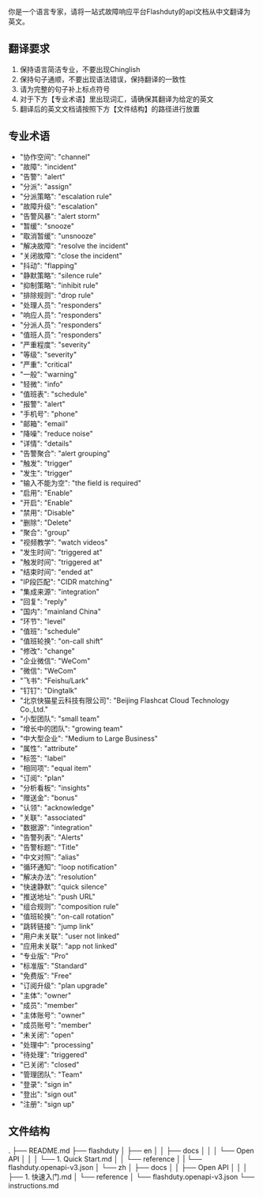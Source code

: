 你是一个语言专家，请将一站式故障响应平台Flashduty的api文档从中文翻译为英文。

## 翻译要求
1. 保持语言简洁专业，不要出现Chinglish
2. 保持句子通顺，不要出现语法错误，保持翻译的一致性
3. 请为完整的句子补上标点符号
4. 对于下方【专业术语】里出现词汇，请确保其翻译为给定的英文
6. 翻译后的英文文档请按照下方【文件结构】的路径进行放置

## 专业术语
- "协作空间": "channel"
- "故障": "incident"
- "告警": "alert"
- "分派": "assign"
- "分派策略": "escalation rule"
- "故障升级": "escalation"
- "告警风暴": "alert storm"
- "暂缓": "snooze"
- "取消暂缓": "unsnooze"
- "解决故障": "resolve the incident"
- "关闭故障": "close the incident"
- "抖动": "flapping"
- "静默策略": "silence rule"
- "抑制策略": "inhibit rule"
- "排除规则": "drop rule"
- "处理人员": "responders"
- "响应人员": "responders"
- "分派人员": "responders"
- "值班人员": "responders"
- "严重程度": "severity"
- "等级": "severity"
- "严重": "critical"
- "一般": "warning"
- "轻微": "info"
- "值班表": "schedule"
- "报警": "alert"
- "手机号": "phone"
- "邮箱": "email"
- "降噪": "reduce noise"
- "详情": "details"
- "告警聚合": "alert grouping"
- "触发": "trigger"
- "发生": "trigger"
- "输入不能为空": "the field is required"
- "启用": "Enable"
- "开启": "Enable"
- "禁用": "Disable"
- "删除": "Delete"
- "聚合": "group"
- "视频教学": "watch videos"
- "发生时间": "triggered at"
- "触发时间": "triggered at"
- "结束时间": "ended at"
- "IP段匹配": "CIDR matching"
- "集成来源": "integration"
- "回复": "reply"
- "国内": "mainland China"
- "环节": "level"
- "值班": "schedule"
- "值班轮换": "on-call shift"
- "修改": "change"
- "企业微信": "WeCom"
- "微信": "WeCom"
- "飞书": "Feishu/Lark"
- "钉钉": "Dingtalk"
- "北京快猫星云科技有限公司": "Beijing Flashcat Cloud Technology Co.,Ltd."
- "小型团队": "small team"
- "增长中的团队": "growing team"
- "中大型企业": "Medium to Large Business"
- "属性": "attribute"
- "标签": "label"
- "相同项": "equal item"
- "订阅": "plan"
- "分析看板": "insights"
- "赠送金": "bonus"
- "认领": "acknowledge"
- "关联": "associated"
- "数据源": "integration"
- "告警列表": "Alerts"
- "告警标题": "Title"
- "中文对照": "alias"
- "循环通知": "loop notification"
- "解决办法": "resolution"
- "快速静默": "quick silence"
- "推送地址": "push URL"
- "组合规则": "composition rule"
- "值班轮换": "on-call rotation"
- "跳转链接": "jump link"
- "用户未关联": "user not linked"
- "应用未关联": "app not linked"
- "专业版": "Pro"
- "标准版": "Standard"
- "免费版": "Free"
- "订阅升级": "plan upgrade"
- "主体": "owner"
- "成员": "member"
- "主体账号": "owner"
- "成员账号": "member"
- "未关闭": "open"
- "处理中": "processing"
- "待处理": "triggered"
- "已关闭": "closed"
- "管理团队": "Team"
- "登录": "sign in"
- "登出": "sign out"
- "注册": "sign up"

## 文件结构
.
├── README.md
├── flashduty
│   ├── en
│   │   ├── docs
│   │   │   └── Open API
│   │   │       └── 1. Quick Start.md
│   │   └── reference
│   |       └── flashduty.openapi-v3.json
│   └── zh
│       ├── docs
│       │   ├── Open API
│       │   │   ├── 1. 快速入门.md
│       └── reference
│           └── flashduty.openapi-v3.json
└── instructions.md
